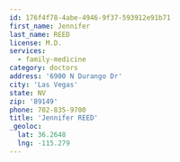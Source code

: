 ```yaml
---
id: 176f4f78-4abe-4946-9f37-593912e91b71
first_name: Jennifer
last_name: REED
license: M.D.
services:
  - family-medicine
category: doctors
address: '6900 N Durango Dr'
city: 'Las Vegas'
state: NV
zip: '89149'
phone: 702-835-9700
title: 'Jennifer REED'
_geoloc:
  lat: 36.2648
  lng: -115.279
---
```

